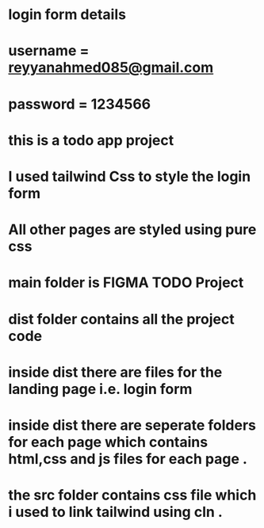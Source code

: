 # login form details
   # username = reyyanahmed085@gmail.com
   # password = 1234566

# this is a todo app project

# I used tailwind Css to style the login form  
# All other pages are styled using pure css


# main folder is FIGMA TODO Project

# dist folder contains all the project code 

# inside dist there are files for the landing page i.e. login form

# inside dist there are seperate folders for each page which contains html,css and js files for each page .

# the src folder contains css file which i used to link tailwind using cln .



